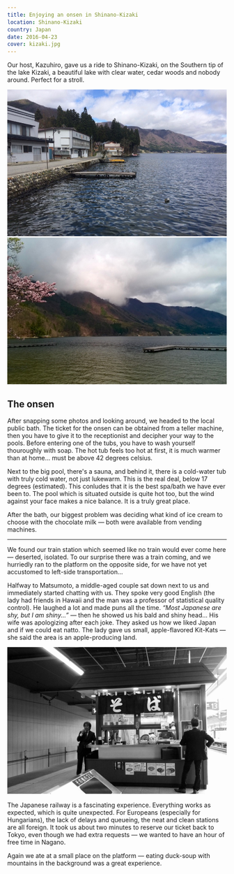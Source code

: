 ```yaml
---
title: Enjoying an onsen in Shinano-Kizaki
location: Shinano-Kizaki
country: Japan
date: 2016-04-23
cover: kizaki.jpg
---
```


Our host, Kazuhiro, gave us a ride to Shinano-Kizaki, on the Southern tip of the lake Kizaki, a beautiful lake with clear water, cedar woods and nobody around. Perfect for a stroll.

![](../../img/0423-2.jpg)
![](../../img/0423-1.jpg)

## The onsen

After snapping some photos and looking around, we headed to the local public bath. The ticket for the onsen can be obtained from a teller machine, then you have to give it to the receptionist and decipher your way to the pools. Before entering one of the tubs, you have to wash yourself thouroughly with soap. The hot tub feels too hot at first, it is much warmer than at home... must be above 42 degrees celsius.

Next to the big pool, there's a sauna, and behind it, there is a cold-water tub with truly cold water, not just lukewarm. This is the real deal, below 17 degrees (estimated). This conludes that it is the best spa/bath we have ever been to. The pool which is situated outside is quite hot too, but the wind against your face makes a nice balance. It is a truly great place. 

After the bath, our biggest problem was deciding what kind of ice cream to choose with the chocolate milk — both were available from vending machines. 

---

We found our train station which seemed like no train would ever come here — deserted, isolated. To our surprise there was a train coming, and we hurriedly ran to the platform on the opposite side, for we have not yet accustomed to left-side transportation... 

Halfway to Matsumoto, a middle-aged couple sat down next to us and immediately started chatting with us. They spoke very good English (the lady had friends in Hawaii and the man was a professor of statistical quality control). He laughed a lot and made puns all the time. *“Most Japanese are shy, but I am shiny...”* — then he showed us his bald and shiny head... His wife was apologizing after each joke. They asked us how we liked Japan and if we could eat natto. The lady gave us small, apple-flavored Kit-Kats — she said the area is an apple-producing land.

![](../../img/kifozde.jpg)

The Japanese railway is a fascinating experience. Everything works as expected, which is quite unexpected. For Europeans (especially for Hungarians), the lack of delays and queueing, the neat and clean stations are all foreign. It took us about two minutes to reserve our ticket back to Tokyo, even though we had extra requests — we wanted to have an hour of free time in Nagano.

Again we ate at a small place on the platform — eating duck-soup with mountains in the background was a great experience.
